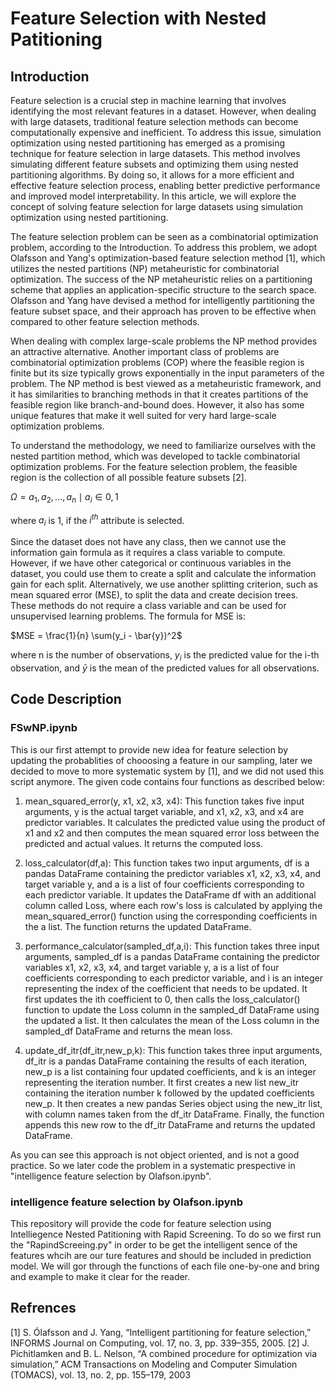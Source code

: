 # Feature Selection with Nested Patitioning
## Introduction
Feature selection is a crucial step in machine learning that involves identifying the most relevant features in a dataset. However, when dealing with large datasets, traditional feature selection methods can become computationally expensive and inefficient. To address this issue, simulation optimization using nested partitioning has emerged as a promising technique for feature selection in large datasets. This method involves simulating different feature subsets and optimizing them using nested partitioning algorithms. By doing so, it allows for a more efficient and effective feature selection process, enabling better predictive performance and improved model interpretability. In this article, we will explore the concept of solving feature selection for large datasets using simulation optimization using nested partitioning.

The feature selection problem can be seen as a combinatorial optimization problem, according to the Introduction. To address this problem, we adopt Olafsson and Yang's optimization-based feature selection method [1], which utilizes the nested partitions (NP) metaheuristic for combinatorial optimization. The success of the NP metaheuristic relies on a partitioning scheme that applies an application-specific structure to the search space. Olafsson and Yang have devised a method for intelligently partitioning the feature subset space, and their approach has proven to be effective when compared to other feature selection methods.

When dealing with complex large-scale problems the NP method provides an attractive alternative. Another important class of problems are combinatorial optimization problems (COP) where the feasible region is finite but its size typically grows exponentially in the input parameters of the problem. The NP method is best viewed as a metaheuristic framework, and it has similarities to branching methods in that it creates partitions of the feasible region like branch-and-bound does. However, it also has some unique features that make it well suited for very hard large-scale optimization problems.


To understand the methodology, we need to familiarize ourselves with the nested partition method, which was developed to tackle combinatorial optimization problems. For the feature selection problem, the feasible region is the collection of all possible feature subsets [2].

$\Omega = {{a_1, a_2, ..., a_n \mid a_i \in {0, 1}}}$

where $a_i$ is 1, if the $i^{th}$ attribute is selected.

Since the dataset does not have any class, then we cannot use the information gain formula as it requires a class variable to compute. However, if we have other categorical or continuous variables in the dataset, you could use them to create a split and calculate the information gain for each split. Alternatively, we use another splitting criterion, such as mean squared error (MSE), to split the data and create decision trees. These methods do not require a class variable and can be used for unsupervised learning problems. The formula for MSE is:

$MSE = \frac{1}{n} \sum(y_i - \bar{y})^2$

where n is the number of observations, $y_i$ is the predicted value for the i-th observation, and $\bar{y}$ is the mean of the predicted values for all observations.

## Code Description
### FSwNP.ipynb
This is our first attempt to provide new idea for feature selection by updating the probablities of chooosing a feature in our sampling, later we decided to move to more systematic system by [1], and we did not used this script anymore. The given code contains four functions as described below:

1. mean_squared_error(y, x1, x2, x3, x4): This function takes five input arguments, y is the actual target variable, and x1, x2, x3, and x4 are predictor variables. It calculates the predicted value using the product of x1 and x2 and then computes the mean squared error loss between the predicted and actual values. It returns the computed loss.

2. loss_calculator(df,a): This function takes two input arguments, df is a pandas DataFrame containing the predictor variables x1, x2, x3, x4, and target variable y, and a is a list of four coefficients corresponding to each predictor variable. It updates the DataFrame df with an additional column called Loss, where each row's loss is calculated by applying the mean_squared_error() function using the corresponding coefficients in the a list. The function returns the updated DataFrame.

3. performance_calculator(sampled_df,a,i): This function takes three input arguments, sampled_df is a pandas DataFrame containing the predictor variables x1, x2, x3, x4, and target variable y, a is a list of four coefficients corresponding to each predictor variable, and i is an integer representing the index of the coefficient that needs to be updated. It first updates the ith coefficient to 0, then calls the loss_calculator() function to update the Loss column in the sampled_df DataFrame using the updated a list. It then calculates the mean of the Loss column in the sampled_df DataFrame and returns the mean loss.

4. update_df_itr(df_itr,new_p,k): This function takes three input arguments, df_itr is a pandas DataFrame containing the results of each iteration, new_p is a list containing four updated coefficients, and k is an integer representing the iteration number. It first creates a new list new_itr containing the iteration number k followed by the updated coefficients new_p. It then creates a new pandas Series object using the new_itr list, with column names taken from the df_itr DataFrame. Finally, the function appends this new row to the df_itr DataFrame and returns the updated DataFrame.


As you can see this approach is not object oriented, and is not a good practice. So we later code the problem in a systematic prespective in "intelligence feature selection by Olafson.ipynb".

### intelligence feature selection by Olafson.ipynb


This repository will provide the code for feature selection using Intelliegence Nested Patitioning with Rapid Screening. To do so we first run the "RapindScreeing.py" in order to be get the intelligent sence of the features whcih are our ture features and should be included in prediction model. We will gor through the functions of each file one-by-one and bring and example to make it clear for the reader.



## Refrences
[1] S. Ólafsson and J. Yang, “Intelligent partitioning for feature selection,” INFORMS Journal on Computing, vol. 17, no. 3, pp. 339–355, 2005.
[2] J. Pichitlamken and B. L. Nelson, “A combined procedure for optimization via simulation,” ACM Transactions on Modeling and Computer Simulation (TOMACS), vol. 13, no. 2, pp. 155–179, 2003
